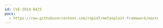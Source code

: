 ```yaml
---
id: CVE-2014-8423
pocs:
  - https://raw.githubusercontent.com/rapid7/metasploit-framework/master/modules/exploits/linux/http/vap2500_tools_command_exec.rb
---
```

